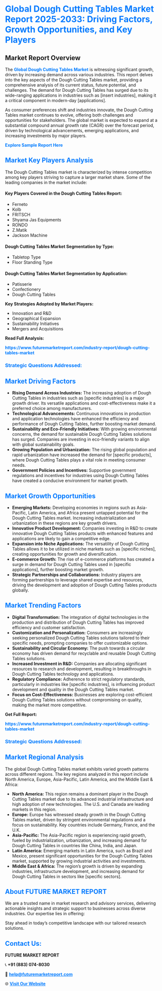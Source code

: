 <h1 style="color: #007BFF;">Global Dough Cutting Tables Market Report 2025-2033: Driving Factors, Growth Opportunities, and Key Players</h1>

<section id="overview">
<h2>Market Report Overview</h2>
<p>The <a href="https://www.futuremarketreport.com/industry-report/dough-cutting-tables-market" style="color: #007BFF; text-decoration: none;"><strong>Global Dough Cutting Tables Market</strong></a> is witnessing significant growth, driven by increasing demand across various industries. This report delves into the key aspects of the Dough Cutting Tables market, providing a comprehensive analysis of its current status, future potential, and challenges. The demand for Dough Cutting Tables has surged due to its wide-ranging applications in industries such as [insert industries], making it a critical component in modern-day [applications].</p>
<p>As consumer preferences shift and industries innovate, the Dough Cutting Tables market continues to evolve, offering both challenges and opportunities for stakeholders. The global market is expected to expand at a substantial compound annual growth rate (CAGR) over the forecast period, driven by technological advancements, emerging applications, and increasing investments by major players.</p>
</section>

<section id="overview">
<p><a href="https://www.futuremarketreport.com/request-sample/reportId=120326" style="color: #007BFF; text-decoration: none;"><strong>Explore Sample Report Here</strong></a></p>
</section>

<section id="key-players">
<h2 style="color: #007BFF;">Market Key Players Analysis</h2>
<p>The Dough Cutting Tables market is characterized by intense competition among key players striving to capture a larger market share. Some of the leading companies in the market include:</p>
<h4>Key Players Covered in the Dough Cutting Tables Report:</h4>
<ul><li>Ferneto</li><li>Kolb</li><li>FRITSCH</li><li>Shyama Jas Equipments</li><li>RONDO</li><li>Z.Matik</li><li>Jackson Machine</li></ul>
<h4>Dough Cutting Tables Market Segmentation by Type:</h4>
<ul><li>Tabletop Type</li><li>Floor Standing Type</li></ul>

<h4>Dough Cutting Tables Market Segmentation by Application:</h4>
<ul><li>Patisserie</li><li>Confectionery</li><li>Dough Cutting Tables</li></ul>
<p><strong>Key Strategies Adopted by Market Players:</strong></p>
<ul>
<li>Innovation and R&D</li>
<li>Geographical Expansion</li>
<li>Sustainability Initiatives</li>
<li>Mergers and Acquisitions</li>
</ul>
</section>

<section>
<p><strong>Read Full Analysis: </strong></p><a href="https://www.futuremarketreport.com/industry-report/dough-cutting-tables-market" style="color: #007BFF; text-decoration: none;"><strong>https://www.futuremarketreport.com/industry-report/dough-cutting-tables-market</strong></a>
<h3 style="color: #007BFF;">Strategic Questions Addressed:</h3>
</section>

<section id="driving-factors">
<h2 style="color: #007BFF;">Market Driving Factors</h2>
<ul>
<li><strong>Rising Demand Across Industries:</strong> The increasing adoption of Dough Cutting Tables in industries such as [specific industries] is a major growth driver. Its versatile applications and cost-effectiveness make it a preferred choice among manufacturers.</li>
<li><strong>Technological Advancements:</strong> Continuous innovations in production and application technologies have enhanced the efficiency and performance of Dough Cutting Tables, further boosting market demand.</li>
<li><strong>Sustainability and Eco-Friendly Initiatives:</strong> With growing environmental concerns, the demand for sustainable Dough Cutting Tables solutions has surged. Companies are investing in eco-friendly variants to align with global sustainability goals.</li>
<li><strong>Growing Population and Urbanization:</strong> The rising global population and rapid urbanization have increased the demand for [specific products], where Dough Cutting Tables plays a vital role in meeting consumer needs.</li>
<li><strong>Government Policies and Incentives:</strong> Supportive government regulations and incentives for industries using Dough Cutting Tables have created a conducive environment for market growth.</li>
</ul>
</section>

<section id="growth-opportunities">
<h2 style="color: #007BFF;">Market Growth Opportunities</h2>
<ul>
<li><strong>Emerging Markets:</strong> Developing economies in regions such as Asia-Pacific, Latin America, and Africa present untapped potential for the Dough Cutting Tables market. Increasing industrialization and urbanization in these regions are key growth drivers.</li>
<li><strong>Innovative Product Development:</strong> Companies investing in R&D to create innovative Dough Cutting Tables products with enhanced features and applications are likely to gain a competitive edge.</li>
<li><strong>Expansion into Niche Applications:</strong> The versatility of Dough Cutting Tables allows it to be utilized in niche markets such as [specific niches], creating opportunities for growth and diversification.</li>
<li><strong>E-commerce Growth:</strong> The rise of e-commerce platforms has created a surge in demand for Dough Cutting Tables used in [specific applications], further boosting market growth.</li>
<li><strong>Strategic Partnerships and Collaborations:</strong> Industry players are forming partnerships to leverage shared expertise and resources, driving the development and adoption of Dough Cutting Tables products globally.</li>
</ul>
</section>

<section id="trending-factors">
<h2 style="color: #007BFF;">Market Trending Factors</h2>
<ul>
<li><strong>Digital Transformation:</strong> The integration of digital technologies in the production and distribution of Dough Cutting Tables has improved efficiency and customer satisfaction.</li>
<li><strong>Customization and Personalization:</strong> Consumers are increasingly seeking personalized Dough Cutting Tables solutions tailored to their specific needs, prompting companies to offer customizable options.</li>
<li><strong>Sustainability and Circular Economy:</strong> The push towards a circular economy has driven demand for recyclable and reusable Dough Cutting Tables solutions.</li>
<li><strong>Increased Investment in R&D:</strong> Companies are allocating significant resources to research and development, resulting in breakthroughs in Dough Cutting Tables technology and applications.</li>
<li><strong>Regulatory Compliance:</strong> Adherence to strict regulatory standards, particularly in industries like [specific industries], is influencing product development and quality in the Dough Cutting Tables market.</li>
<li><strong>Focus on Cost-Effectiveness:</strong> Businesses are exploring cost-efficient Dough Cutting Tables solutions without compromising on quality, making the market more competitive.</li>
</ul>
</section>

<section>
<p><strong>Get Full Report: </strong></p><a href="https://www.futuremarketreport.com/industry-report/dough-cutting-tables-market" style="color: #007BFF; text-decoration: none;"><strong>https://www.futuremarketreport.com/industry-report/dough-cutting-tables-market</strong></a>
<h3 style="color: #007BFF;">Strategic Questions Addressed:</h3>
</section>


<section id="regional-analysis">
<h2 style="color: #007BFF;">Market Regional Analysis</h2>
<p>The global Dough Cutting Tables market exhibits varied growth patterns across different regions. The key regions analyzed in this report include North America, Europe, Asia-Pacific, Latin America, and the Middle East & Africa:</p>
<ul>
<li><strong>North America:</strong> This region remains a dominant player in the Dough Cutting Tables market due to its advanced industrial infrastructure and high adoption of new technologies. The U.S. and Canada are leading markets in this region.</li>
<li><strong>Europe:</strong> Europe has witnessed steady growth in the Dough Cutting Tables market, driven by stringent environmental regulations and a focus on sustainability. Key countries include Germany, France, and the U.K.</li>
<li><strong>Asia-Pacific:</strong> The Asia-Pacific region is experiencing rapid growth, fueled by industrialization, urbanization, and increasing demand for Dough Cutting Tables in countries like China, India, and Japan.</li>
<li><strong>Latin America:</strong> Emerging markets in Latin America, such as Brazil and Mexico, present significant opportunities for the Dough Cutting Tables market, supported by growing industrial activities and investments.</li>
<li><strong>Middle East & Africa:</strong> The region’s growth is driven by expanding industries, infrastructure development, and increasing demand for Dough Cutting Tables in sectors like [specific sectors].</li>
</ul>
</section>

<footer>
<h2 style="color: #007BFF;">About FUTURE MARKET REPORT</h2>
<p>We are a trusted name in market research and advisory services, delivering actionable insights and strategic support to businesses across diverse industries. Our expertise lies in offering:</p>

<p>Stay ahead in today’s competitive landscape with our tailored research solutions.</p>

<h2 style="color: #007BFF;">Contact Us:</h2>
<p><strong>FUTURE MARKET REPORT</strong></p>
<p>📞 <strong>+91 (883) 074-8030</strong></p>
<p>📧 <strong><a href="mailto:help@futuremarketreport.com" style="color: #007BFF;">help@futuremarketreport.com</a></strong></p>
<p>🌐 <strong><a href="https://www.futuremarketreport.com/" style="color: #007BFF;">Visit Our Website</a></strong></p>
</footer>